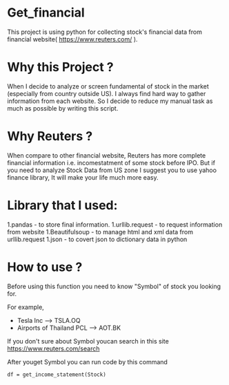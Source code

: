 # Get_financial
This project is using python for collecting stock's financial data from financial website( https://www.reuters.com/ ).

# Why this Project ?
When I decide to analyze or screen fundamental of stock in the market (especially from country outside US). I always find hard way to gather information from each website.
So I decide to reduce my manual task as much as possible by writing this script.

# Why Reuters ?
When compare to other financial website, Reuters has more complete financial information i.e. incomestatment of some stock before IPO.
But if you need to analyze Stock Data from US zone I suggest you to use yahoo finance library, It will make your life much more easy.

# Library that I used:
1.pandas - to store final information. 
1.urllib.request - to request information from website 
1.Beautifulsoup - to manage html and xml data from urllib.request
1.json - to covert json to dictionary data in python

# How to use ?
Before using this function you need to know "Symbol" of stock you looking for.

For example, 
- Tesla Inc --> TSLA.OQ
- Airports of Thailand PCL --> AOT.BK

If you don't sure about Symbol youcan search in this site https://www.reuters.com/search

After youget Symbol you can run code by this command

```
df = get_income_statement(Stock)
```
